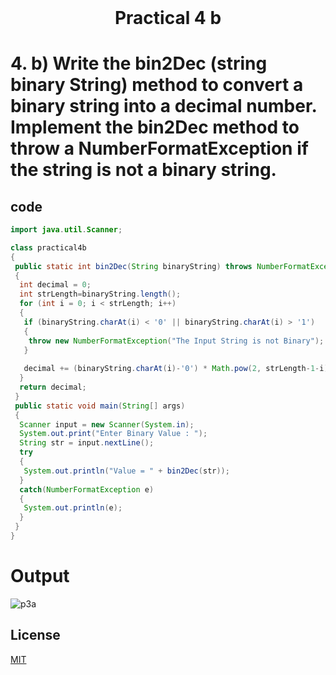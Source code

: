<h1 align="center" style="margin-top: 0px;">
Practical 4 b 
</h1>

#	4. 	b) Write the bin2Dec (string binary String) method to convert a binary string into a  decimal number. Implement the bin2Dec method to throw a  NumberFormatException if the string is not a binary string. 	 	

## code 

```java
import java.util.Scanner;

class practical4b
{
 public static int bin2Dec(String binaryString) throws NumberFormatException 
 {
  int decimal = 0;
  int strLength=binaryString.length();
  for (int i = 0; i < strLength; i++) 
  {
   if (binaryString.charAt(i) < '0' || binaryString.charAt(i) > '1')
   {
    throw new NumberFormatException("The Input String is not Binary");
   }
   
   decimal += (binaryString.charAt(i)-'0') * Math.pow(2, strLength-1-i);
  }
  return decimal;
 } 
 public static void main(String[] args) 
 {
  Scanner input = new Scanner(System.in);
  System.out.print("Enter Binary Value : ");
  String str = input.nextLine();
  try
  {
   System.out.println("Value = " + bin2Dec(str));
  }
  catch(NumberFormatException e)
  {
   System.out.println(e);
  }
 }
}
```
# Output 

![p3a](/output/practical3/output4b.png)


## License
[MIT](https://hiren14.github.io/java_lab_050/LICENSE)